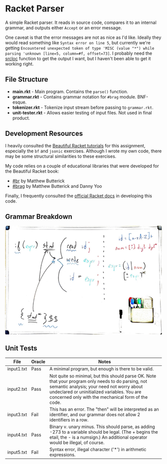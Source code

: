 # Racket Parser

A simple Racket parser. It reads in source code, compares it to an internal grammar, and outputs either `Accept` or an error message.

One caveat is that the error messages are not as nice as I'd like. Ideally they would read something like `Syntax error on line 5`, but currently we're getting `Encountered unexpected token of type 'MISC (value "*") while parsing 'unknown [line=5, column=#f, offset=73]`. I probably need the [srcloc](https://docs.racket-lang.org/reference/exns.html#%28def._%28%28quote._~23~25kernel%29._srcloc-~3estring%29%29) function to get the output I want, but I haven't been able to get it working right.

## File Structure

- **main.rkt** - Main program. Contains the `parse()` function.
- **grammar.rkt** - Contains grammar notation for `#brag` module. BNF-esque.
- **tokenizer.rkt** - Tokenize input stream before passing to `grammar.rkt`.
- **unit-tester.rkt** - Allows easier testing of input files. Not used in final product.

## Development Resources

I heavily consulted the [Beautiful Racket tutorials](https://beautifulracket.com/#tutorials) for this assignment, especially the `bf` and `jsonic` exercises. Although I wrote my own code, there may be some structural similarities to these exercises.

My code relies on a couple of educational libraries that were developed for the Beautiful Racket book: 

- [#br](https://docs.racket-lang.org/br/) by Matthew Butterick
- [#brag](https://docs.racket-lang.org/brag/) by Matthew Butterick and Danny Yoo

Finally, I frequently consulted the [official Racket docs](https://docs.racket-lang.org/) in developing this code.

## Grammar Breakdown

![whiteboard](whiteboard.JPG)

## Unit Tests

| File       | Oracle | Notes                                                                                                                                                                                                                                                   |
|------------|--------|---------------------------------------------------------------------------------------------------------------------------------------------------------------------------------------------------------------------------------------------------------|
| input1.txt | Pass   | A minimal program, but enough is there to be valid.                                                                                                                                                                                                     |
| input2.txt | Pass   | Not quite so minimal, but this should parse OK.  Note that your program only needs to do parsing, not semantic analysis; your need not worry about undeclared or uninitialized variables. You are concerned only with the mechanical form of the code.  |
| input3.txt | Fail   | This has an error. The "then" will be interpreted as an identifier, and our grammar does not allow 2 identifiers in a row.                                                                                                                              |
| input4.txt | Pass   | Binary v. unary minus. This should parse, as adding -273 to a variable should be legal. (The + begins the etail, the - is a numsign.)  An additional operator would be illegal, of course.                                                              |
| input5.txt | Fail   | Syntax error, illegal character ('*') in arithmetic expressions.                                                                                                                                                                                        |
